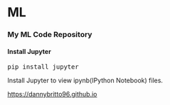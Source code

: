 # ML

<h3>My ML Code Repository</h3>

<h4>Install Jupyter</h4>
<pre>pip install jupyter</pre>

Install Jupyter to view ipynb(IPython Notebook) files.


https://dannybritto96.github.io
